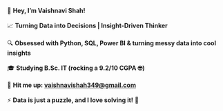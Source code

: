 🌟 **Hey, I’m Vaishnavi Shah!** <br>  
📈 **Turning Data into Decisions | Insight-Driven Thinker** <br>  
🔍 **Obsessed with Python, SQL, Power BI & turning messy data into cool insights** <br>  
🎓 **Studying B.Sc. IT (rocking a 9.2/10 CGPA 🤓)** <br>  
📩 **Hit me up: vaishnavishah349@gmail.com** <br>  
⚡ **Data is just a puzzle, and I love solving it!** 🧩  


<!---
vaishnavi-shah/vaishnavi-shah is a ✨ special ✨ repository because its `README.md` (this file) appears on your GitHub profile.
You can click the Preview link to take a look at your changes.
--->
